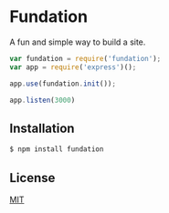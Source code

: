 # Fundation

A fun and simple way to build a site.

```js
var fundation = require('fundation');
var app = require('express')();

app.use(fundation.init());

app.listen(3000)
```

## Installation

```bash
$ npm install fundation
```

## License

  [MIT](LICENSE)
